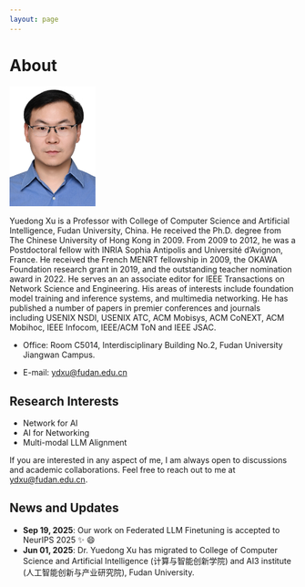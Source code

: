 ```yaml
---
layout: page
---
```


# About 

<img src="images/prof_pic.jpg" class="floatpic" style="width: 30%; height: auto;">

Yuedong Xu is a Professor with College of Computer Science and Artificial Intelligence, Fudan University, China. He received the Ph.D. degree from The Chinese University of Hong Kong in 2009. From 2009 to 2012, he was a Postdoctoral fellow with INRIA Sophia Antipolis and Université d’Avignon, France. He received the French MENRT fellowship in 2009, the OKAWA Foundation research grant in 2019, and the outstanding teacher nomination award in 2022. He serves an an associate editor for IEEE Transactions on Network Science and Engineering. 
His areas of interests include foundation model training and inference systems, and multimedia networking. He has published a number of papers in premier conferences and journals including USENIX NSDI, USENIX ATC, ACM Mobisys, ACM CoNEXT, ACM Mobihoc, IEEE Infocom, IEEE/ACM ToN and IEEE JSAC.

- Office: Room C5014, Interdisciplinary Building No.2, Fudan University Jiangwan Campus.

- E-mail: ydxu@fudan.edu.cn

## Research Interests
- Network for AI
- AI for Networking
- Multi-modal LLM Alignment

If you are interested in any aspect of me, I am always open to discussions and academic collaborations. Feel free to reach out to me at ydxu@fudan.edu.cn.

## News and Updates

- **Sep 19, 2025**: Our work on Federated LLM Finetuning is accepted to NeurIPS 2025 :sparkles: :smile:
- **Jun 01, 2025**:	Dr. Yuedong Xu has migrated to College of Computer Science and Artificial Intelligence (计算与智能创新学院) and AI3 institute (人工智能创新与产业研究院), Fudan University.

<br>

